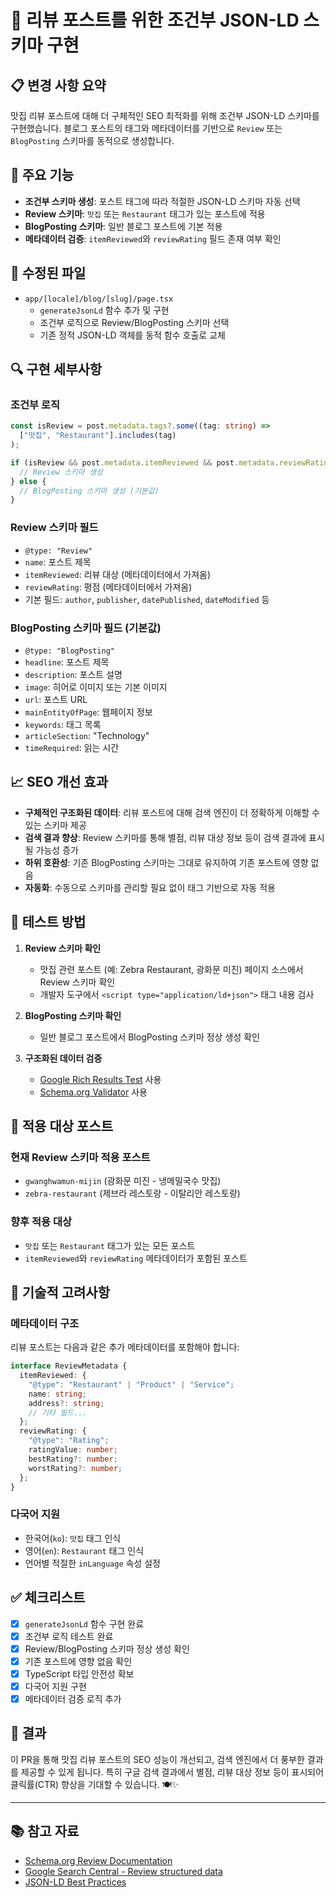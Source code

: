 # 🎯 **리뷰 포스트를 위한 조건부 JSON-LD 스키마 구현**

## 📋 **변경 사항 요약**

맛집 리뷰 포스트에 대해 더 구체적인 SEO 최적화를 위해 조건부 JSON-LD 스키마를 구현했습니다. 블로그 포스트의 태그와 메타데이터를 기반으로 `Review` 또는 `BlogPosting` 스키마를 동적으로 생성합니다.

## 🚀 **주요 기능**

- **조건부 스키마 생성**: 포스트 태그에 따라 적절한 JSON-LD 스키마 자동 선택
- **Review 스키마**: `맛집` 또는 `Restaurant` 태그가 있는 포스트에 적용
- **BlogPosting 스키마**: 일반 블로그 포스트에 기본 적용
- **메타데이터 검증**: `itemReviewed`와 `reviewRating` 필드 존재 여부 확인

## 📁 **수정된 파일**

- `app/[locale]/blog/[slug]/page.tsx`
  - `generateJsonLd` 함수 추가 및 구현
  - 조건부 로직으로 Review/BlogPosting 스키마 선택
  - 기존 정적 JSON-LD 객체를 동적 함수 호출로 교체

## 🔍 **구현 세부사항**

### 조건부 로직

```typescript
const isReview = post.metadata.tags?.some((tag: string) =>
  ["맛집", "Restaurant"].includes(tag)
);

if (isReview && post.metadata.itemReviewed && post.metadata.reviewRating) {
  // Review 스키마 생성
} else {
  // BlogPosting 스키마 생성 (기본값)
}
```

### Review 스키마 필드

- `@type: "Review"`
- `name`: 포스트 제목
- `itemReviewed`: 리뷰 대상 (메타데이터에서 가져옴)
- `reviewRating`: 평점 (메타데이터에서 가져옴)
- 기본 필드: `author`, `publisher`, `datePublished`, `dateModified` 등

### BlogPosting 스키마 필드 (기본값)

- `@type: "BlogPosting"`
- `headline`: 포스트 제목
- `description`: 포스트 설명
- `image`: 히어로 이미지 또는 기본 이미지
- `url`: 포스트 URL
- `mainEntityOfPage`: 웹페이지 정보
- `keywords`: 태그 목록
- `articleSection`: "Technology"
- `timeRequired`: 읽는 시간

## 📈 **SEO 개선 효과**

- **구체적인 구조화된 데이터**: 리뷰 포스트에 대해 검색 엔진이 더 정확하게 이해할 수 있는 스키마 제공
- **검색 결과 향상**: Review 스키마를 통해 별점, 리뷰 대상 정보 등이 검색 결과에 표시될 가능성 증가
- **하위 호환성**: 기존 BlogPosting 스키마는 그대로 유지하여 기존 포스트에 영향 없음
- **자동화**: 수동으로 스키마를 관리할 필요 없이 태그 기반으로 자동 적용

## 🧪 **테스트 방법**

1. **Review 스키마 확인**

   - 맛집 관련 포스트 (예: Zebra Restaurant, 광화문 미진) 페이지 소스에서 Review 스키마 확인
   - 개발자 도구에서 `<script type="application/ld+json">` 태그 내용 검사

2. **BlogPosting 스키마 확인**

   - 일반 블로그 포스트에서 BlogPosting 스키마 정상 생성 확인

3. **구조화된 데이터 검증**
   - [Google Rich Results Test](https://search.google.com/test/rich-results) 사용
   - [Schema.org Validator](https://validator.schema.org/) 사용

## 📝 **적용 대상 포스트**

### 현재 Review 스키마 적용 포스트

- `gwanghwamun-mijin` (광화문 미진 - 냉메밀국수 맛집)
- `zebra-restaurant` (제브라 레스토랑 - 이탈리안 레스토랑)

### 향후 적용 대상

- `맛집` 또는 `Restaurant` 태그가 있는 모든 포스트
- `itemReviewed`와 `reviewRating` 메타데이터가 포함된 포스트

## 🔧 **기술적 고려사항**

### 메타데이터 구조

리뷰 포스트는 다음과 같은 추가 메타데이터를 포함해야 합니다:

```typescript
interface ReviewMetadata {
  itemReviewed: {
    "@type": "Restaurant" | "Product" | "Service";
    name: string;
    address?: string;
    // 기타 필드...
  };
  reviewRating: {
    "@type": "Rating";
    ratingValue: number;
    bestRating?: number;
    worstRating?: number;
  };
}
```

### 다국어 지원

- 한국어(`ko`): `맛집` 태그 인식
- 영어(`en`): `Restaurant` 태그 인식
- 언어별 적절한 `inLanguage` 속성 설정

## ✅ **체크리스트**

- [x] `generateJsonLd` 함수 구현 완료
- [x] 조건부 로직 테스트 완료
- [x] Review/BlogPosting 스키마 정상 생성 확인
- [x] 기존 포스트에 영향 없음 확인
- [x] TypeScript 타입 안전성 확보
- [x] 다국어 지원 구현
- [x] 메타데이터 검증 로직 추가

## 🎉 **결과**

이 PR을 통해 맛집 리뷰 포스트의 SEO 성능이 개선되고, 검색 엔진에서 더 풍부한 결과를 제공할 수 있게 됩니다. 특히 구글 검색 결과에서 별점, 리뷰 대상 정보 등이 표시되어 클릭률(CTR) 향상을 기대할 수 있습니다. 🍽️✨

---

## 📚 **참고 자료**

- [Schema.org Review Documentation](https://schema.org/Review)
- [Google Search Central - Review structured data](https://developers.google.com/search/docs/appearance/structured-data/review-snippet)
- [JSON-LD Best Practices](https://json-ld.org/)
